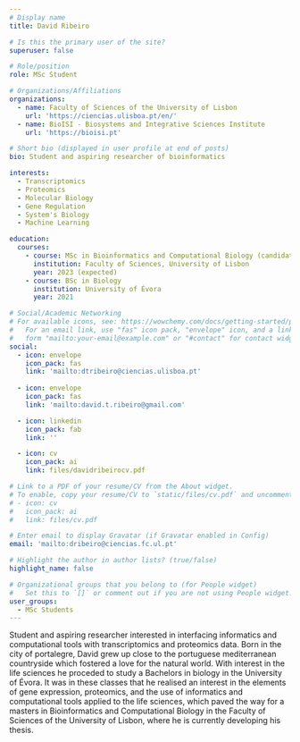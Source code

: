 ```yaml
---
# Display name
title: David Ribeiro

# Is this the primary user of the site?
superuser: false

# Role/position
role: MSc Student

# Organizations/Affiliations
organizations:
  - name: Faculty of Sciences of the University of Lisbon
    url: 'https://ciencias.ulisboa.pt/en/'
  - name: BioISI - Biosystems and Integrative Sciences Institute
    url: 'https://bioisi.pt'

# Short bio (displayed in user profile at end of posts)
bio: Student and aspiring researcher of bioinformatics

interests:
  - Transcriptomics
  - Proteomics
  - Molecular Biology
  - Gene Regulation
  - System's Biology
  - Machine Learning

education:
  courses:
    - course: MSc in Bioinformatics and Computational Biology (candidate)
      institution: Faculty of Sciences, University of Lisbon
      year: 2023 (expected)
    - course: BSc in Biology
      institution: University of Évora
      year: 2021

# Social/Academic Networking
# For available icons, see: https://wowchemy.com/docs/getting-started/page-builder/#icons
#   For an email link, use "fas" icon pack, "envelope" icon, and a link in the
#   form "mailto:your-email@example.com" or "#contact" for contact widget.
social:
  - icon: envelope
    icon_pack: fas
    link: 'mailto:dtribeiro@ciencias.ulisboa.pt'
    
  - icon: envelope
    icon_pack: fas
    link: 'mailto:david.t.ribeiro@gmail.com'

  - icon: linkedin
    icon_pack: fab
    link: ''

  - icon: cv
    icon_pack: ai
    link: files/davidribeirocv.pdf    

# Link to a PDF of your resume/CV from the About widget.
# To enable, copy your resume/CV to `static/files/cv.pdf` and uncomment the lines below.
# - icon: cv
#   icon_pack: ai
#   link: files/cv.pdf

# Enter email to display Gravatar (if Gravatar enabled in Config)
email: 'mailto:dribeiro@ciencias.fc.ul.pt'

# Highlight the author in author lists? (true/false)
highlight_name: false

# Organizational groups that you belong to (for People widget)
#   Set this to `[]` or comment out if you are not using People widget.
user_groups:
  - MSc Students
---
```


Student and aspiring researcher interested in interfacing informatics and computational tools with transcriptomics and proteomics data.
Born in the city of portalegre, David grew up close to the portuguese mediterranean countryside which fostered a love for the natural world. With interest in the life sciences
he proceded to study a Bachelors in biology in the University of Évora. It was in these classes that he realised an interest in the elements of gene expression, proteomics, and
the use of informatics and computational tools applied to the life sciences, which paved the way for a masters in Bioinformatics and Computational Biology in the Faculty of Sciences of the University of Lisbon, where he is currently developing his thesis.
